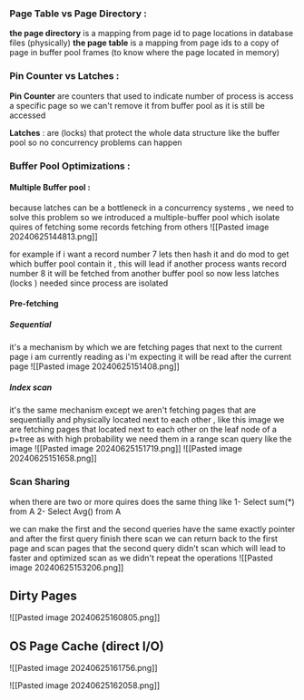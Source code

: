


### Page Table vs Page Directory :
**the page directory** is a mapping from page id to page locations in database files (physically)
**the page table** is a mapping from page ids to a copy of page in buffer pool frames (to know where the page located in memory)


### Pin Counter vs Latches :

**Pin Counter** are counters that used to indicate number of process is access a specific page so we can't remove it from buffer pool as it is still be accessed 

**Latches** : are (locks) that protect the whole data structure like the buffer pool so no concurrency problems can happen



### Buffer Pool Optimizations :
#### Multiple Buffer pool :
because latches can be a bottleneck in a concurrency systems , we need to solve this problem so we introduced a multiple-buffer pool which isolate quires of fetching some records fetching from others 
![[Pasted image 20240625144813.png]]

for example if i want a record number 7 lets then hash it and do mod to get which buffer pool contain it , this will lead if another process wants record number 8 it will be fetched from another buffer pool so now less latches (locks ) needed since process are isolated 



#### Pre-fetching 

##### Sequential 
it's a mechanism by which we are fetching pages that next to the current page i am currently reading as i'm expecting it will be read after the current page 
![[Pasted image 20240625151408.png]]


##### Index scan 
it's the same mechanism except we aren't fetching pages that are sequentially and physically located next to each other , like this image we are fetching pages that located next to each other on the leaf node of a p+tree as with high probability we need them in a range scan query like the image 
![[Pasted image 20240625151719.png]]
![[Pasted image 20240625151658.png]]




### Scan Sharing 
when there are two or more quires does the same thing like 
1- Select sum(*) from A 
2- Select Avg() from A 

we can make the first and the second queries have the same exactly pointer and after the first query finish there scan we can return back to the first page and scan pages that the second query didn't scan which will lead to faster and optimized scan as we didn't repeat the operations 
![[Pasted image 20240625153206.png]]

## Dirty Pages 







![[Pasted image 20240625160805.png]]

## OS Page Cache (direct I/O)
![[Pasted image 20240625161756.png]]

![[Pasted image 20240625162058.png]]